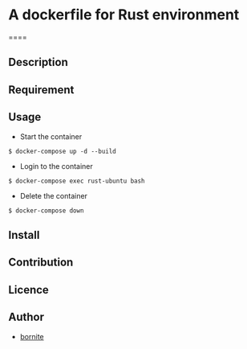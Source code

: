 # A dockerfile for Rust environment
====

## Description

## Requirement

## Usage

- Start the container
```
$ docker-compose up -d --build
```

- Login to the container
```
$ docker-compose exec rust-ubuntu bash
```

- Delete the container
```
$ docker-compose down
```

## Install

## Contribution

## Licence

## Author

  - [bornite](https://github.com/bornite)
